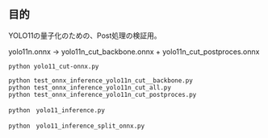 ## 目的

YOLO11の量子化のための、Post処理の検証用。


yolo11n.onnx -> yolo11n_cut_backbone.onnx + yolo11n_cut_postproces.onnx

```
python yolo11_cut-onnx.py
```

```
python test_onnx_inference_yolo11n_cut__backbone.py
python test_onnx_inference_yolo11n_cut_all.py
python test_onnx_inference_yolo11n_cut_postproces.py
```

```
python　yolo11_inference.py
```

```
python　yolo11_inference_split_onnx.py
```
